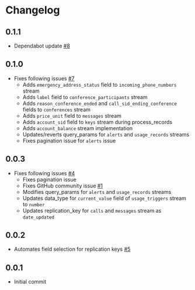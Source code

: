 # Changelog

## 0.1.1
  * Dependabot update [#8](https://github.com/singer-io/tap-twilio/pull/8)

## 0.1.0
  * Fixes following issues [#7](https://github.com/singer-io/tap-twilio/pull/7)
      * Adds `emergency_address_status` field to `incoming_phone_numbers` stream 
      * Adds `label` field to `conference_participants` stream
      * Adds `reason_conference_ended` and `call_sid_ending_conference` fields to `conferences` stream
      * Adds `price_unit` field to `messages` stream
      * Adds `account_sid` field to `keys` stream during process_records
      * Adds `account_balance` stream implementation
      * Updates/reverts query_params for `alerts` and `usage_records` streams
      * Fixes pagination issue for `alerts` issue

## 0.0.3
  * Fixes following issues [#4](https://github.com/singer-io/tap-twilio/pull/4)
      * Fixes pagination issue
      * Fixes GitHub community issue [#1](https://github.com/singer-io/tap-twilio/issues/1)
      * Modifies query_params for `alerts` and `usage_records` streams
      * Updates data_type for `current_value` field of `usage_triggers` stream to `number`
      * Updates replication_key for `calls` and `messages` stream as `date_updated`

## 0.0.2
  * Automates field selection for replication keys [#5](https://github.com/singer-io/tap-twilio/pull/5)

## 0.0.1
  * Initial commit